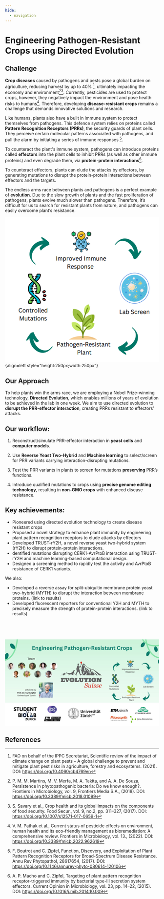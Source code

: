 ```yaml
---
hide:
  - navigation
---
```



# Engineering Pathogen-Resistant Crops using Directed Evolution


## Challenge

**Crop diseases** caused by pathogens and pests pose a global burden on agriculture, reducing harvest by up to 40% [^1], ultimately impacting the economy and environment[^2][^3]. 
Currently, pesticides are used to protect crops, however, they negatively impact the  environment and pose health risks to humans[^4]. Therefore, developing  **disease-resistant crops** remains a challenge that demands innovative solutions and  research.  

Like humans, plants also have a built in immune system to protect themselves from pathogens. This defence system relies on proteins called **Pattern Recognition Receptors (PRRs)**, the security guards of plant cells. They perceive certain molecular patterns associated with pathogens, and pull the alarm by initiating a series of immune responses [^5].

To counteract the plant's immune system, pathogens can introduce proteins called **effectors** into the plant cells to inhibit PRRs (as well as other immune proteins) and even degrade them, via **protein-protein interactions**[^6].

To counteract effectors, plants can elude the attacks by effectors, by generating mutations to disrupt the protein-protein interactions between effectors and the targets.

The endless arms race between plants and pathogens is a perfect example of **evolution**. Due to the slow growth of plants and the fast proliferation of pathogens, plants evolve much slower than pathogens. Therefore, it’s difficult for us to search for resistant plants from nature, and pathogens can easily overcome plant’s resistance. 

![Our Approach](img/evolution_high_level.png){align=left style="height:250px;width:250px"}
## Our Approach
To help plants win the arms race, we are employing a Nobel Prize-winning technology, **Directed Evolution**, which enables millions of years of evolution to be achieved in the lab in one week. We aim to use directed evolution to **disrupt the PRR-effector interaction**, creating PRRs resistant to effectors’ attacks.

## Our workflow:

1. Reconstruct/simulate PRR-effector interaction in **yeast cells** and **computer models**.

2. Use **Reverse Yeast Two-Hybrid** and **Machine learning** to select/screen for PRR variants carrying interaction-disrupting mutations. 

3. Test the PRR variants in plants to screen for mutations **preserving** PRR’s functions.

4. Introduce qualified mutations to crops using **precise genome editing technology**, resulting in **non-GMO crops** with enhanced disease resistance.

## Key achievements:
 * Pioneered using directed evolution technology to create disease resistant crops
 * Proposed a novel strategy to enhance plant immunity by engineering plant pattern recognition receptors to elude attacks by effectors
 * Developed TRUST-rY2H, a novel reverse yeast two-hybrid system (rY2H) to disrupt protein-protein interactions. 
 * dentified mutations disrupting CERK1-AvrPtoB interaction using TRUST-rY2H and machine learning-based computational design.
 * Designed a screening method to rapidly test the activity and AvrPtoB resistance of CERK1 variants.

We also:

 * Developed a reverse assay for split-ubiquitin membrane protein yeast two-hybrid (MYTH) to disrupt the interaction between membrane proteins. (link to results)
 * Developed fluorescent reporters for conventional Y2H and MYTH to precisely measure the strength of protein-protein interactions. (link to results)



<p>&nbsp;</p><p>&nbsp;</p>

<img src="img/iDEC Team Flyer.jpg"/>


## References

[^1]: FAO on behalf of the IPPC Secretariat, Scientific review of the impact of climate change on plant pests – A global challenge to prevent and mitigate plant pest risks in agriculture, forestry and ecosystems. (2021). 
DOI: https://doi.org/10.4060/cb4769en

[^2]: P. M. M. Martins, M. V. Merfa, M. A. Takita, and A. A. De Souza, Persistence in
phytopathogenic bacteria: Do we know enough?. Frontiers in Microbiology, vol. 9,
Frontiers Media S.A., (2018).
DOI:  https://doi.org/10.3389/fmicb.2018.01099


[^3]: S. Savary et al., Crop health and its global impacts on the components of food security. Food Secur., vol. 9, no.2, pp. 311–327, (2017).
DOI: https://doi.org/10.1007/s12571-017-0659-1

 
[^4]: V. M. Pathak et al., Current status of pesticide effects on environment, human health and its eco-friendly management as bioremediation: A comprehensive review. Frontiers in Microbiology, vol. 13., (2022).
DOI: https://doi.org/10.3389/fmicb.2022.962619

 
[^5]: F. Boutrot and C. Zipfel, Function, Discovery, and Exploitation of Plant Pattern Recognition
Receptors for Broad-Spectrum Disease Resistance. Annu Rev Phytopathol, 28617654, (2017).
DOI: https://doi.org/10.1146/annurev-phyto-080614-120106

[^6]: A. P. Macho and C. Zipfel, Targeting of plant pattern recognition receptor-triggered immunity by bacterial type-III secretion system effectors. Current Opinion in Microbiology, vol. 23, pp. 14–22, (2015).
DOI: https://doi.org/10.1016/j.mib.2014.10.009


